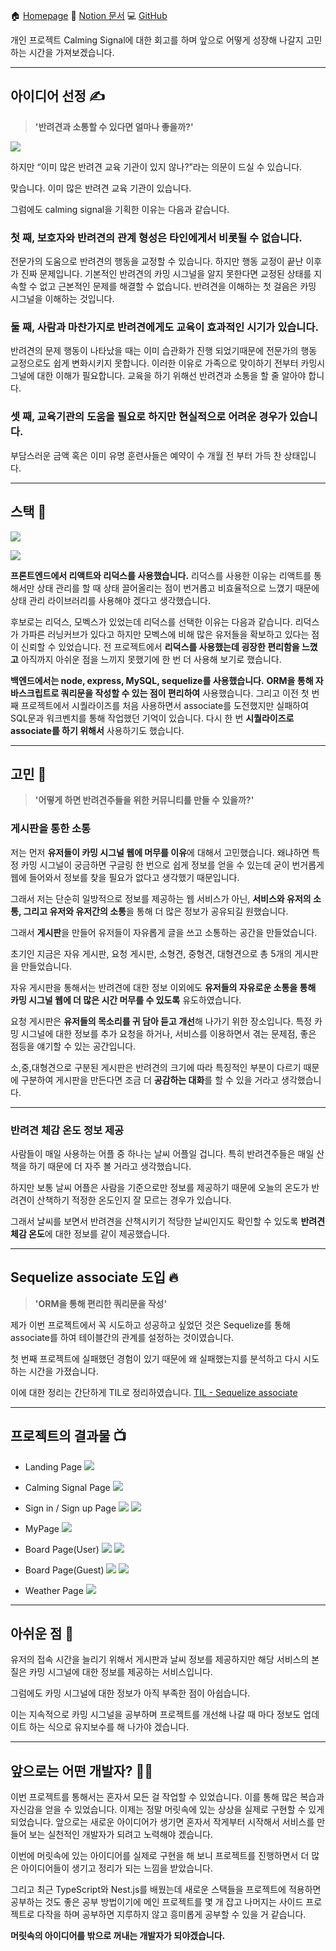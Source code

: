 🏠 [Homepage](https://calming-signal.ml/)
📝 [Notion 문서](https://www.notion.so/Calming-Signal-4ec7da92adeb4be69c7047f129831ae1)
💻 [GitHub](https://github.com/MinWooPark-dotcom/calming-signal-server)

개인 프로젝트 Calming Signal에 대한 회고를 하며 앞으로 어떻게 성장해 나갈지 고민하는 시간을 가져보겠습니다.

---

## 아이디어 선정 ✍️

> **'반려견과 소통할 수 있다면 얼마나 좋을까?'**

![](https://images.velog.io/images/qmasem/post/6f7f883f-ae67-4b85-8b3f-dd460d2a2b9f/Calming%20Signal%20%E1%84%8E%E1%85%AE%E1%86%AF%E1%84%87%E1%85%A1%E1%86%AF%E1%84%8C%E1%85%A5%E1%86%B7.jpeg)

하지만 “이미 많은 반려견 교육 기관이 있지 않나?”라는 의문이 드실 수 있습니다.

맞습니다. 이미 많은 반려견 교육 기관이 있습니다.

그럼에도 calming signal을 기획한 이유는 다음과 같습니다.

### 첫 째, 보호자와 반려견의 관계 형성은 타인에게서 비롯될 수 없습니다.

전문가의 도움으로 반려견의 행동을 교정할 수 있습니다.
하지만 행동 교정이 끝난 이후가 진짜 문제입니다.
기본적인 반려견의 카밍 시그널을 알지 못한다면 교정된 상태를 지속할 수 없고 근본적인 문제를 해결할 수 없습니다.
반려견을 이해하는 첫 걸음은 카밍 시그널을 이해하는 것입니다.

### 둘 째, 사람과 마찬가지로 반려견에게도 교육이 효과적인 시기가 있습니다.

반려견의 문제 행동이 나타났을 때는 이미 습관화가 진행 되었기때문에 전문가의 행동 교정으로도 쉽게 변화시키지 못합니다.
이러한 이유로 가족으로 맞이하기 전부터 카밍시그널에 대한 이해가 필요합니다.
교육을 하기 위해선 반려견과 소통을 할 줄 알아야 합니다.

### 셋 째, 교육기관의 도움을 필요로 하지만 현실적으로 어려운 경우가 있습니다.

부담스러운 금액 혹은 이미 유명 훈련사들은 예약이 수 개월 전 부터 가득 찬 상태입니다.

---

## 스택 🔧

![](https://images.velog.io/images/qmasem/post/7d310c20-c8fe-4157-884f-020142fa84c8/image.png)

![](https://images.velog.io/images/qmasem/post/0b511bf9-f30c-41a7-aa35-0c759300407d/image.png)

**프론트엔드에서 리액트와 리덕스를 사용했습니다.**
리덕스를 사용한 이유는 리액트를 통해서만 상태 관리를 할 때 상태 끌어올리는 점이 번거롭고 비효율적으로 느꼈기 때문에 상태 관리 라이브러리를 사용해야 겠다고 생각했습니다.

후보로는 리덕스, 모벡스가 있었는데 리덕스를 선택한 이유는 다음과 같습니다.
리덕스가 가파른 러닝커브가 있다고 하지만 모벡스에 비해 많은 유저들을 확보하고 있다는 점이 신뢰할 수 있었습니다.
전 프로젝트에서 **리덕스를 사용했는데 굉장한 편리함을 느꼈고** 아직까지 아쉬운 점을 느끼지 못했기에 한 번 더 사용해 보기로 했습니다.

**백엔드에서는 node, express, MySQL, sequelize를 사용했습니다.**
**ORM을 통해 자바스크립트로 쿼리문을 작성할 수 있는 점이 편리하여** 사용했습니다.
그리고 이전 첫 번째 프로젝트에서 시퀄라이즈를 처음 사용하면서 associate를 도전했지만 실패하여 SQL문과 워크벤치를 통해 작업했던 기억이 있습니다.
다시 한 번 **시퀄라이즈로 associate를 하기 위해서** 사용하기도 했습니다.

---

## 고민 🤔

> **'어떻게 하면 반려견주들을 위한 커뮤니티를 만들 수 있을까?'**

### 게시판을 통한 소통

저는 먼저 **유저들이 카밍 시그널 웹에 머무를 이유**에 대해서 고민했습니다.
왜냐하면 특정 카밍 시그널이 궁금하면 구글링 한 번으로 쉽게 정보를 얻을 수 있는데 굳이 번거롭게 웹에 들어와서 정보를 찾을 필요가 없다고 생각했기 때문입니다.

그래서 저는 단순히 일방적으로 정보를 제공하는 웹 서비스가 아닌,
**서비스와 유저의 소통, 그리고 유저와 유저간의 소통**을 통해 더 많은 정보가 공유되길 원했습니다.

그래서 **게시판**을 만들어 유저들이 자유롭게 글을 쓰고 소통하는 공간을 만들었습니다.

초기인 지금은 자유 게시판, 요청 게시판, 소형견, 중형견, 대형견으로 총 5개의 게시판을 만들었습니다.

자유 게시판을 통해서는 반려견에 대한 정보 이외에도 **유저들의 자유로운 소통을 통해 카밍 시그널 웹에 더 많은 시간 머무를 수 있도록** 유도하였습니다.

요청 게시판은 **유저들의 목소리를 귀 담아 듣고 개선**해 나가기 위한 장소입니다.
특정 카밍 시그널에 대한 정보를 추가 요청을 하거나, 서비스를 이용하면서 겪는 문제점, 좋은 점등을 얘기할 수 있는 공간입니다.

소,중,대형견으로 구분된 게시판은 반려견의 크기에 따라 특징적인 부분이 다르기 때문에 구분하여 게시판을 만든다면 조금 더 **공감하는 대화**를 할 수 있을 거라고 생각했습니다.

---

### 반려견 체감 온도 정보 제공

사람들이 매일 사용하는 어플 중 하나는 날씨 어플일 겁니다.
특히 반려견주들은 매일 산책을 하기 때문에 더 자주 볼 거라고 생각했습니다.

하지만 보통 날씨 어플은 사람을 기준으로만 정보를 제공하기 때문에 오늘의 온도가 반려견이 산책하기 적정한 온도인지 잘 모르는 경우가 있습니다.

그래서 날씨를 보면서 반려견을 산책시키기 적당한 날씨인지도 확인할 수 있도록 **반려견 체감 온도**에 대한 정보를 같이 제공했습니다.

---

## Sequelize associate 도입 🔥

> **'ORM을 통해 편리한 쿼리문을 작성'**

제가 이번 프로젝트에서 꼭 시도하고 성공하고 싶었던 것은 Sequelize를 통해 associate를 하여 테이블간의 관계를 설정하는 것이였습니다.

첫 번째 프로젝트에 실패했던 경험이 있기 때문에 왜 실패했는지를 분석하고 다시 시도하는 시간을 가졌습니다.

이에 대한 정리는 간단하게 TIL로 정리하였습니다.
[TIL - Sequelize associate
](https://velog.io/@qmasem/TIL-Sequelize-associate)

---

## 프로젝트의 결과물 📺

- Landing Page
  ![](https://images.velog.io/images/qmasem/post/ab81787b-0370-4d3c-b426-0c5cc94a43fa/Landing.gif)

- Calming Signal Page
  ![](https://images.velog.io/images/qmasem/post/5577e3ec-38a0-45ef-8fe4-03b56eb967f9/Calming%20Signal.gif)

- Sign in / Sign up Page
  ![](https://images.velog.io/images/qmasem/post/dda6c4b9-c716-4227-bca2-fae9affd0cc2/Sign%20In.gif)
  ![](https://images.velog.io/images/qmasem/post/0481b2f5-07cd-4bd8-bc5d-0960d7f4a416/Sign%20Up.gif)

- MyPage
  ![](https://images.velog.io/images/qmasem/post/6d0b1ac2-0b4d-4518-9f10-c9d14047d6c6/mypage.gif)

- Board Page(User)
  ![](https://images.velog.io/images/qmasem/post/13ef61c1-94db-427f-a0ba-e82f19921043/write.gif)
  ![](https://images.velog.io/images/qmasem/post/a1467c47-3a79-4d42-b2f0-bf8eb69612cf/comment.gif)

- Board Page(Guest)
  ![](https://images.velog.io/images/qmasem/post/fe2c39fc-cd6e-4187-8e8f-7c6195112bc8/guest%20write.gif)
  ![](https://images.velog.io/images/qmasem/post/dbf27504-2859-46d4-bdd9-5eace5155996/guest%20comment.gif)

- Weather Page
  ![](https://images.velog.io/images/qmasem/post/d16de2df-cefa-4a26-9bf4-4b0284847fc2/weather.gif)

---

## 아쉬운 점 🥲

유저의 접속 시간을 늘리기 위해서 게시판과 날씨 정보를 제공하지만 해당 서비스의 본질은 카밍 시그널에 대한 정보를 제공하는 서비스입니다.

그럼에도 카밍 시그널에 대한 정보가 아직 부족한 점이 아쉽습니다.

이는 지속적으로 카밍 시그널을 공부하며 프로젝트를 개선해 나갈 때 마다 정보도 업데이트 하는 식으로 유지보수를 해 나가야 겠습니다.

---

## 앞으로는 어떤 개발자? 🏃‍♂️

이번 프로젝트를 통해서는 혼자서 모든 걸 작업할 수 있었습니다.
이를 통해 많은 복습과 자신감을 얻을 수 있었습니다.
이제는 정말 머릿속에 있는 상상을 실제로 구현할 수 있게 되었습니다.
앞으로는 새로운 아이디어가 생기면 혼자서 작게부터 시작해서 서비스를 만들어 보는 실천적인 개발자가 되려고 노력해야 겠습니다.

이번에 머릿속에 있는 아이디어를 실제로 구현을 해 보니 프로젝트를 진행하면서 더 많은 아이디어들이 생기고 정리가 되는 느낌을 받았습니다.

그리고 최근 TypeScript와 Nest.js를 배웠는데 새로운 스택들을 프로젝트에 적용하면 공부하는 것도 좋은 공부 방법이기에 메인 프로젝트를 몇 개 잡고 나머지는 사이드 프로젝트로 다작을 하며 공부하면 지루하지 않고 흥미롭게 공부할 수 있을 거 같습니다.

**머릿속의 아이디어를 밖으로 꺼내는 개발자가 되야겠습니다.**
